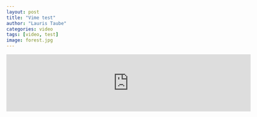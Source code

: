 ```yaml
---
layout: post
title: "Vime test"
author: "Lauris Taube"
categories: video
tags: [video, test]
image: forest.jpg
---
```




<iframe
  src="https://s3.eu-central-1.wasabisys.com/videos-lauristaube/Cilpo-v4.mp4"
  width="640"
  allow="autoplay; fullscreen; encrypted-media; picture-in-picture"
  allowfullscreen
  frameborder="0"
></iframe>



<!--
<div id="container">
  <vm-player playsinline>
    <vm-video cross-origin="true" poster="https://media.vimejs.com/poster.png">
      <source data-src="https://www.googleapis.com/drive/v3/files/1Luzl6EDnLIxjw-fSFOXaN7UXpz-gfTPj?alt=media&key=AIzaSyDu-Ues-PzVuRb8cJHVbZOg__lMzcNUdFo" type="video/mp4" />
    </vm-video> 

    <vm-default-ui></vm-default-ui>
  </vm-player>
</div>

<script>
  window.player = document.querySelector('vm-player');
</script>
-->



